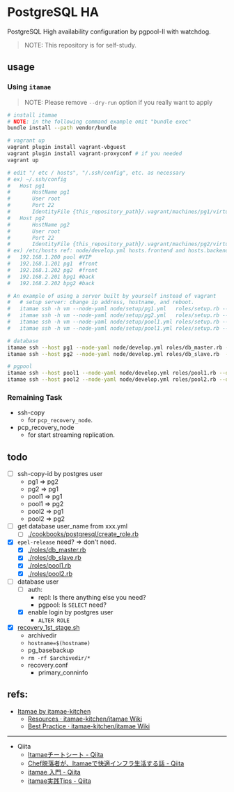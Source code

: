 # PostgreSQL HA

PostgreSQL High availability configuration by pgpool-II with watchdog.

> NOTE: This repository is for self-study.



## usage

### Using `itamae`

> NOTE: Please remove `--dry-run` option if you really want to apply

```sh
# install itamae
# NOTE: in the following command example omit "bundle exec"
bundle install --path vendor/bundle

# vagrant up
vagrant plugin install vagrant-vbguest
vagrant plugin install vagrant-proxyconf # if you needed
vagrant up

# edit "/ etc / hosts", "/.ssh/config", etc. as necessary
# ex) ~/.ssh/config
#   Host pg1
#       HostName pg1
#       User root
#       Port 22
#       IdentityFile {this_repository_path}/.vagrant/machines/pg1/virtualbox/private_key
#   Host pg2
#       HostName pg2
#       User root
#       Port 22
#       IdentityFile {this_repository_path}/.vagrant/machines/pg2/virtualbox/private_key
# ex) /etc/hosts ref: node/develop.yml hosts.frontend and hosts.backend
#   192.168.1.200 pool #VIP
#   192.168.1.201 pg1  #front
#   192.168.1.202 pg2  #front
#   192.168.2.201 bpg1 #back
#   192.168.2.202 bpg2 #back

# An example of using a server built by yourself instead of vagrant
#   # setup server: change ip address, hostname, and reboot.
#   itamae ssh -h vm --node-yaml node/setup/pg1.yml   roles/setup.rb --dry-run
#   itamae ssh -h vm --node-yaml node/setup/pg2.yml   roles/setup.rb --dry-run
#   itamae ssh -h vm --node-yaml node/setup/pool1.yml roles/setup.rb --dry-run
#   itamae ssh -h vm --node-yaml node/setup/pool1.yml roles/setup.rb --dry-run

# database
itamae ssh --host pg1 --node-yaml node/develop.yml roles/db_master.rb --dry-run
itamae ssh --host pg2 --node-yaml node/develop.yml roles/db_slave.rb  --dry-run

# pgpool
itamae ssh --host pool1 --node-yaml node/develop.yml roles/pool1.rb --dry-run
itamae ssh --host pool2 --node-yaml node/develop.yml roles/pool2.rb --dry-run
```

### Remaining Task

- ssh-copy
  - for `pcp_recovery_node`.
- pcp_recovery_node
  - for start streaming replication.



## todo

- [ ] ssh-copy-id by postgres user
  - pg1 => pg2
  - pg2 => pg1
  - pool1 => pg1
  - pool1 => pg2
  - pool2 => pg1
  - pool2 => pg2
- [ ] get database user_name from xxx.yml
  - [ ] [./cookbooks/postgresql/create_role.rb](./cookbooks/postgresql/create_role.rb)
- [x] `epel-release` need? => don't need.
  - [x] [./roles/db_master.rb](./roles/db_master.rb)
  - [x] [./roles/db_slave.rb](./roles/db_slave.rb)
  - [x] [./roles/pool1.rb](./roles/pool1.rb)
  - [x] [./roles/pool2.rb](./roles/pool2.rb)
- [ ] database user
  - [ ] auth:
    - repl: Is there anything else you need?
    - pgpool: Is `SELECT` need?
  - [x] enable login by postgres user
    - `ALTER ROLE`
- [x] [recovery_1st_stage.sh](./cookbooks/postgresql/files/var/lib/pgsql/9.6/data/recovery_1st_stage.sh)
  - archivedir
  - `hostname=$(hostname)`
  - pg_basebackup
  - `rm -rf $archivedir/*`
  - recovery.conf
    - primary_conninfo



## refs:

- [Itamae by itamae-kitchen][itamae]
  - [Resources · itamae-kitchen/itamae Wiki][Resources]
  - [Best Practice · itamae-kitchen/itamae Wiki][Best-Practice]

---

- Qiita
  - [Itamaeチートシート - Qiita][qiita1]
  - [Chef脱落者が、Itamaeで快適インフラ生活する話 - Qiita][qiita2]
  - [itamae 入門 - Qiita][qiita3]
  - [itamae実践Tips - Qiita][qiita4]



[itamae]:        http://itamae.kitchen/
[Resources]:     https://github.com/itamae-kitchen/itamae/wiki/Resources
[Best-Practice]: https://github.com/itamae-kitchen/itamae/wiki/Best-Practice
[qiita1]:        https://qiita.com/fukuiretu/items/170aa956731f2ffb5715
[qiita2]:        https://qiita.com/zaru/items/8ae6182e544aac6f6d79
[qiita3]:        https://qiita.com/rasenn/items/8e234489b0d92ed74cfe
[qiita4]:        https://qiita.com/sue445/items/b67b0e7209a7fae1a52a
